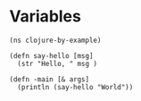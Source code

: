 Variables
=======

```
(ns clojure-by-example)
 
(defn say-hello [msg]
  (str "Hello, " msg )

(defn -main [& args]
  (println (say-hello "World"))
```
